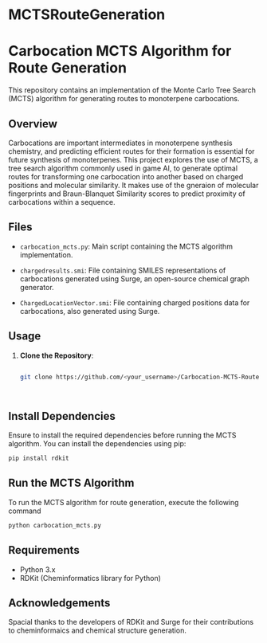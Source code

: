 # MCTSRouteGeneration
# Carbocation MCTS Algorithm for Route Generation

 

This repository contains an implementation of the Monte Carlo Tree Search (MCTS) algorithm for generating routes to monoterpene carbocations.

 

## Overview

 

Carbocations are important intermediates in monoterpene synthesis chemistry, and predicting efficient routes for their formation is essential for future synthesis of monoterpenes. This project explores the use of MCTS, a tree search algorithm commonly used in game AI, to generate optimal routes for transforming one carbocation into another based on charged positions and molecular similarity. It makes use of the gneraion of molecular fingerprints and Braun-Blanquet Similarity scores to predict proximity of carbocations within a sequence.

 

## Files

 

- `carbocation_mcts.py`: Main script containing the MCTS algorithm implementation.

- `chargedresults.smi`: File containing SMILES representations of carbocations generated using Surge, an open-source chemical graph generator.

- `ChargedLocationVector.smi`: File containing charged positions data for carbocations, also generated using Surge.

 

## Usage

 

1. **Clone the Repository**:

 

   ```bash

   git clone https://github.com/<your_username>/Carbocation-MCTS-Route-Generation.git

 
## Install Dependencies
Ensure to install the required dependencies before running the MCTS algorithm. You can install the dependencies using pip:



```bash 
pip install rdkit
```


## Run the MCTS Algorithm

To run the MCTS algorithm for route generation, execute the following command


```bash
python carbocation_mcts.py
```


## Requirements
- Python 3.x
- RDKit (Cheminformatics library for Python)

## Acknowledgements
Spacial thanks to the developers of RDKit and Surge for their contributions to cheminformaics and chemical structure generation.
